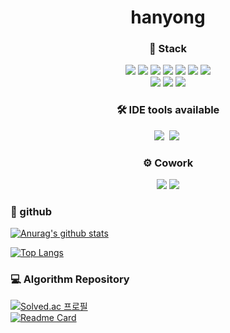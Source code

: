 


<div align="center">
  
  # hanyong    


   
### 🔨 Stack
<p>
<img src="https://img.shields.io/badge/Java-007396?style=flat-square&logo=Java&logoColor=white">
<img src="https://img.shields.io/badge/Oracle-F80000?style=flat-square&logo=Oracle&logoColor=white">
<img src="https://img.shields.io/badge/Oracle Cloud-F80000?style=flat-square&logo=Oracle&logoColor=white"/>
<img src="https://img.shields.io/badge/MySQL-4479A1?style=flat-square&logo=MySQL&logoColor=white">
<img src="https://img.shields.io/badge/HTML5-E34F26?style=flat-square&logo=HTML5&logoColor=white">
<img src="https://img.shields.io/badge/CSS3-1572B6?style=flat-square&logo=CSS3&logoColor=white">
<img src="https://img.shields.io/badge/JavaScript-F7DF1E?style=flat-square&logo=JavaScript&logoColor=black">
<br>
<img src="https://img.shields.io/badge/Bootstrap-7952B3?style=flat-square&logo=Bootstrap&logoColor=white">
<img src="https://img.shields.io/badge/jQuery-0769AD?style=flat-square&logo=jQuery&logoColor=white">
<img src="https://img.shields.io/badge/Spring-6DB33F?style=flat-square&logo=Spring&logoColor=white">
</p>

### 🛠 IDE tools available
<p>
<img src="https://img.shields.io/badge/IntellijIDEA-000000?logo=IntellijIDEA&logoColor=white"/></a>&nbsp 
<img src="https://img.shields.io/badge/VisualStudioCode-007ACC?logo=VisualStudioCode&logoColor=white"/></a>&nbsp 
</p>
  
### ⚙️ Cowork
<p>
<img src="https://img.shields.io/badge/GitHub-181717?style=flat-square&logo=GitHub&logoColor=white">
<img src="https://img.shields.io/badge/Notion-000000?style=flat-square&logo=Notion&logoColor=white">
</p>  

</div>

### 🌱 github
[![Anurag's github stats](https://github-readme-stats.vercel.app/api?username=Quence1151&theme=react)](https://github.com/anuraghazra/github-readme-stats)

[![Top Langs](https://github-readme-stats.vercel.app/api/top-langs/?username=Quence1151&langs_count=3&show_icons=true&hide_border=true&bg_color=10,b5e48c,52b69a,34a0a4&title_color=fff&text_color=fff&icon_color=5FC397)](https://github.com/anuraghazra/github-readme-stats)

### 💻 Algorithm Repository 
[![Solved.ac 프로필](http://mazassumnida.wtf/api/v2/generate_badge?boj=dlgksdyd1151)](https://solved.ac/dlgksdyd1151) <br/>
[![Readme Card](https://github-readme-stats.vercel.app/api/pin/?username=Quence1151&repo=JavaAndAlgorithms&theme=dark&cache_seconds=1800)](https://github.com/Quence1151/JavaAndAlgorithms)



<!--
**Quence1151/Quence1151** is a ✨ _special_ ✨ repository because its `README.md` (this file) appears on your GitHub profile.

Here are some ideas to get you started:

- 🔭 I’m currently working on ...
- 🌱 I’m currently learning ...
- 👯 I’m looking to collaborate on ...
- 🤔 I’m looking for help with ...
- 💬 Ask me about ...
- 📫 How to reach me: ...
- 😄 Pronouns: ...
- ⚡ Fun fact: ...
-->

